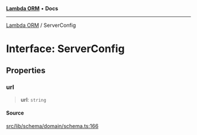 [**Lambda ORM**](../README.md) • **Docs**

***

[Lambda ORM](../README.md) / ServerConfig

# Interface: ServerConfig

## Properties

### url

> **url**: `string`

#### Source

[src/lib/schema/domain/schema.ts:166](https://github.com/lambda-orm/lambdaorm-base/blob/b57bb1d116951848254ba54a2a732f51efc20654/src/lib/schema/domain/schema.ts#L166)
